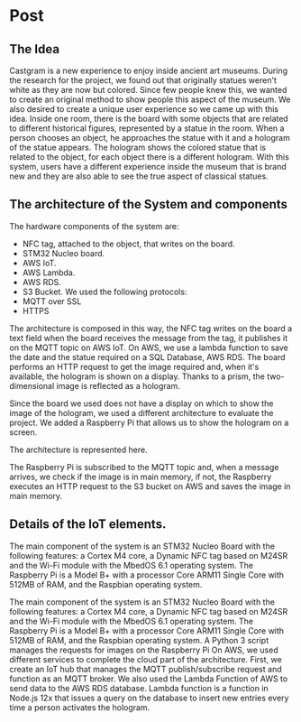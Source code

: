 # Post
## The Idea
Castgram is a new experience to enjoy inside ancient art museums. During the research for the project, we found out that originally
statues weren't white as they are now but colored. Since few people knew this, we wanted to create an original method to show people this aspect of the museum. We also desired to create a unique user experience so we came up with this idea. Inside one room, there is the board with some objects that are related to different historical figures, represented by a statue in the room. 
When a person chooses an object, he approaches the statue with it and a hologram of the statue appears. The hologram shows the colored statue
that is related to the object, for each object there is a different hologram. With this system, users have a different experience inside the museum that is brand new and they are also able to see the true aspect of classical statues.

## The architecture of the System and components
The hardware components of the system are: 
- NFC tag, attached to the object, that writes on the board.
- STM32 Nucleo board.
- AWS IoT.
- AWS Lambda.
- AWS RDS.
- S3 Bucket.
We used the following protocols:
- MQTT over SSL 
- HTTPS

The architecture is composed in this way, the NFC tag writes on the board a text field when the board receives the message from the tag, it publishes it on the MQTT topic on AWS IoT. 
On AWS, we use a lambda function to save the date and the statue required on a SQL Database, AWS RDS.
The board performs an HTTP request to get the image required and, when it's available, the hologram is shown on a display. Thanks to a prism, the two-dimensional image is reflected as a hologram.

Since the board we used does not have a display
on which to show the image of the hologram, we used a different architecture to evaluate the project. We added a Raspberry Pi that allows us to show the hologram on a screen. 

The architecture is represented here. 

The Raspberry Pi is subscribed to the MQTT topic and, when a message arrives, we check if the image is in main memory, if not, the Raspberry executes an HTTP request to the S3 bucket on AWS and saves the image in main memory. 
## Details of the IoT elements.
The main component of the system is an STM32 Nucleo Board with the following features:
a Cortex M4 core, a Dynamic NFC tag based on M24SR
and the Wi-Fi module with the MbedOS 6.1 operating system. 
The Raspberry Pi is a Model B+ with a processor Core ARM11 Single Core with 512MB of RAM, and the Raspbian operating system. 

The main component of the system is an STM32 Nucleo Board with the following features:
a Cortex M4 core, a Dynamic NFC tag based on M24SR
and the Wi-Fi module with the MbedOS 6.1 operating system. 
The Raspberry Pi is a Model B+ with a processor Core ARM11 Single Core with 512MB of RAM, and the Raspbian operating system. 
A Python 3 script manages the requests for images on the Raspberry Pi
On AWS, we used different services to complete the cloud part of the architecture. 
First, we create an IoT hub that manages the MQTT publish/subscribe request and function as an MQTT broker. We also used the Lambda Function of AWS to send data to the AWS RDS database. 
Lambda function is a function in Node.js 12x that issues a query on the database to insert new entries every time a person activates the hologram. 




